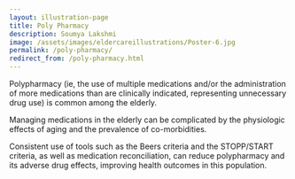```yaml
---
layout: illustration-page
title: Poly Pharmacy
description: Soumya Lakshmi
image: /assets/images/eldercareillustrations/Poster-6.jpg
permalink: /poly-pharmacy/
redirect_from: /poly-pharmacy.html
---
```


Polypharmacy (ie, the use of multiple medications and/or the administration of more medications than are clinically indicated, representing unnecessary drug use) is common among the elderly.

Managing medications in the elderly can be complicated by the physiologic effects of aging and the prevalence of co-morbidities.

Consistent use of tools such as the Beers criteria and the STOPP/START criteria, as well as medication reconciliation, can reduce polypharmacy and its adverse drug effects, improving health outcomes in this population.